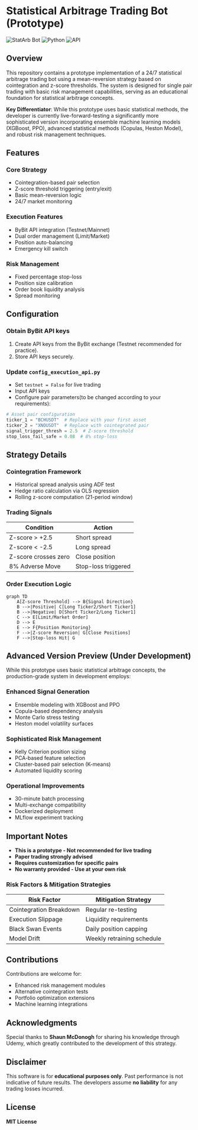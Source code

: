 # Statistical Arbitrage Trading Bot (Prototype)

![StatArb Bot](https://img.shields.io/badge/Strategy-Statistical_Arbitrage-blue)
![Python](https://img.shields.io/badge/Python-3.8%2B-green)
![API](https://img.shields.io/badge/API-ByBit-orange)

## Overview

This repository contains a prototype implementation of a 24/7 statistical arbitrage trading bot using a mean-reversion strategy based on cointegration and z-score thresholds. The system is designed for single pair trading with basic risk management capabilities, serving as an educational foundation for statistical arbitrage concepts.

**Key Differentiator**: While this prototype uses basic statistical methods, the developer is currently live-forward-testing a significantly more sophisticated version incorporating ensemble machine learning models (XGBoost, PPO), advanced statistical methods (Copulas, Heston Model), and robust risk management techniques.

## Features

### **Core Strategy**
- Cointegration-based pair selection  
- Z-score threshold triggering (entry/exit)  
- Basic mean-reversion logic  
- 24/7 market monitoring  

### **Execution Features**
- ByBit API integration (Testnet/Mainnet)  
- Dual order management (Limit/Market)  
- Position auto-balancing  
- Emergency kill switch  

### **Risk Management**
- Fixed percentage stop-loss  
- Position size calibration  
- Order book liquidity analysis  
- Spread monitoring  

## Configuration

### **Obtain ByBit API keys**
1. Create API keys from the ByBit exchange (Testnet recommended for practice).  
2. Store API keys securely.

### **Update `config_execution_api.py`**
- Set `testnet = False` for live trading  
- Input API keys  
- Configure pair parameters(to be changed according to your requirements):  

```python
# Asset pair configuration
ticker_1 = "BCHUSDT"  # Replace with your first asset
ticker_2 = "XNOUSDT"  # Replace with cointegrated pair
signal_trigger_thresh = 2.5  # Z-score threshold
stop_loss_fail_safe = 0.08  # 8% stop-loss
```

## Strategy Details

### **Cointegration Framework**
- Historical spread analysis using ADF test  
- Hedge ratio calculation via OLS regression  
- Rolling z-score computation (21-period window)  

### **Trading Signals**
| Condition          | Action             |
|-------------------|--------------------|
| Z-score > +2.5   | Short spread       |
| Z-score < -2.5   | Long spread        |
| Z-score crosses zero | Close position |
| 8% Adverse Move  | Stop-loss triggered |

### **Order Execution Logic**
```mermaid
graph TD
    A[Z-score Threshold] --> B{Signal Direction}
    B -->|Positive| C[Long Ticker2/Short Ticker1]
    B -->|Negative| D[Short Ticker2/Long Ticker1]
    C --> E[Limit/Market Order]
    D --> E
    E --> F{Position Monitoring}
    F -->|Z-score Reversion| G[Close Positions]
    F -->|Stop-loss Hit| G
```

## Advanced Version Preview (Under Development)

While this prototype uses basic statistical arbitrage concepts, the production-grade system in development employs:

### **Enhanced Signal Generation**
- Ensemble modeling with XGBoost and PPO  
- Copula-based dependency analysis  
- Monte Carlo stress testing  
- Heston model volatility surfaces  

### **Sophisticated Risk Management**
- Kelly Criterion position sizing  
- PCA-based feature selection  
- Cluster-based pair selection (K-means)  
- Automated liquidity scoring  

### **Operational Improvements**
- 30-minute batch processing  
- Multi-exchange compatibility  
- Dockerized deployment  
- MLflow experiment tracking  

## **Important Notes**
- **This is a prototype - Not recommended for live trading**  
- **Paper trading strongly advised**  
- **Requires customization for specific pairs**  
- **No warranty provided - Use at your own risk**  

### **Risk Factors & Mitigation Strategies**
| Risk Factor             | Mitigation Strategy          |
|------------------------|-----------------------------|
| Cointegration Breakdown | Regular re-testing         |
| Execution Slippage      | Liquidity requirements     |
| Black Swan Events      | Daily position capping     |
| Model Drift            | Weekly retraining schedule |

## Contributions
Contributions are welcome for:
- Enhanced risk management modules  
- Alternative cointegration tests  
- Portfolio optimization extensions  
- Machine learning integrations  

## Acknowledgments
Special thanks to **Shaun McDonogh** for sharing his knowledge through Udemy, which greatly contributed to the development of this strategy.

## Disclaimer
This software is for **educational purposes only**. Past performance is not indicative of future results. The developers assume **no liability** for any trading losses incurred.

## License
**MIT License**


